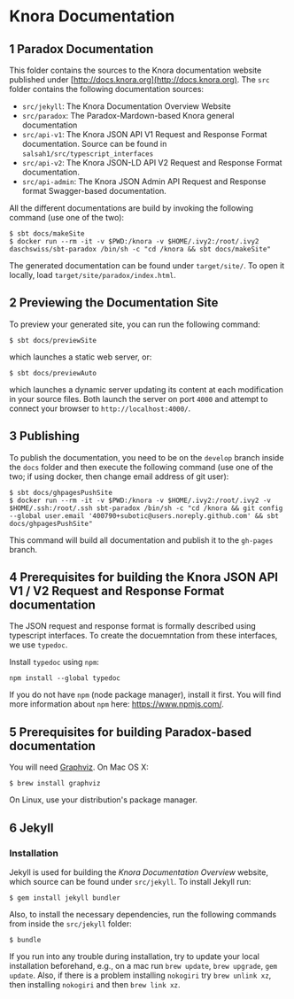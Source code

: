 # Knora Documentation

## 1 Paradox Documentation

This folder contains the sources to the Knora documentation website published
under [http://docs.knora.org](http://docs.knora.org). The `src` folder contains
the following documentation sources:

 - `src/jekyll`: The Knora Documentation Overview Website
 - `src/paradox`: The Paradox-Mardown-based Knora general documentation
 - `src/api-v1`: The Knora JSON API V1 Request and Response Format documentation. Source can be found in `salsah1/src/typescript_interfaces`
 - `src/api-v2`: The Knora JSON-LD API V2 Request and Response Format documentation.
 - `src/api-admin`: The Knora JSON Admin API Request and Response format Swagger-based documentation.

All the different documentations are build by invoking the following command
(use one of the two):

```
$ sbt docs/makeSite
$ docker run --rm -it -v $PWD:/knora -v $HOME/.ivy2:/root/.ivy2 daschswiss/sbt-paradox /bin/sh -c "cd /knora && sbt docs/makeSite"
```

The generated documentation can be found under `target/site/`. To open it
locally, load `target/site/paradox/index.html`.

## 2 Previewing the Documentation Site

To preview your generated site, you can run the following command:

```
$ sbt docs/previewSite
```

which launches a static web server, or:

```
$ sbt docs/previewAuto
```

which launches a dynamic server updating its content at each modification in
your source files. Both launch the server on port `4000` and attempt to connect
your browser to `http://localhost:4000/`.

## 3 Publishing

To publish the documentation, you need to be on the `develop` branch inside the
`docs` folder and then execute the following command (use one of the two; if
using docker, then change email address of git user):

```
$ sbt docs/ghpagesPushSite
$ docker run --rm -it -v $PWD:/knora -v $HOME/.ivy2:/root/.ivy2 -v $HOME/.ssh:/root/.ssh sbt-paradox /bin/sh -c "cd /knora && git config --global user.email '400790+subotic@users.noreply.github.com' && sbt docs/ghpagesPushSite"
```

This command will build all documentation and publish it to the `gh-pages` branch.

## 4 Prerequisites for building the Knora JSON API V1 / V2 Request and Response Format documentation

The JSON request and response format is formally described using typescript interfaces. To create the docuemntation from these interfaces, we use `typedoc`.

Install `typedoc` using `npm`:

```
npm install --global typedoc    
```

If you do not have `npm` (node package manager), install it first. You will find more information about `npm` here: <https://www.npmjs.com/>.

## 5 Prerequisites for building Paradox-based documentation

You will need [Graphviz](http://www.graphviz.org/). On Mac OS X:

```
$ brew install graphviz
```

On Linux, use your distribution's package manager.

## 6 Jekyll

### Installation

Jekyll is used for building the *Knora Documentation Overview* website, which source can be found under `src/jekyll`. To
install Jekyll run:

```
$ gem install jekyll bundler
```

Also, to install the necessary dependencies, run the following commands from inside the `src/jekyll` folder:

```
$ bundle
```

If you run into any trouble during installation, try to update your local installation beforehand, e.g., on a mac
run `brew update`, `brew upgrade`, `gem update`. Also, if there is a problem installing `nokogiri` try `brew unlink xz`,
then installing `nokogiri` and then `brew link xz`.
